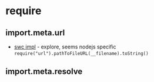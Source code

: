 # require


## import.meta.url

- [swc impl](https://github.com/swc-project/swc/pull/4670) - explore, seems nodejs specific `require("url").pathToFileURL(__filename).toString()`


## import.meta.resolve